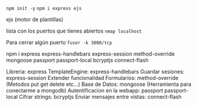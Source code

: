 `npm init -y`
`npm i express ejs`

ejs (motor de plantillas)

lista con los puertos que tienes abiertos
`nmap localhost`

Para cerrar algún puerto
`fuser -k 3000/tcp`

npm i express express-handlebars express-session method-override mongoose passport passport-local bcryptjs connect-flash

Libreria: express
TemplateEngine: express-handlebars
Guardar sesiones: express-session
Extender funcionalidad Formularios: method-override (Metodos put get delete etc...)
Base de Datos: mongoose (Herramienta para conectarme a mongodb)
Autentificacion en la webapp: passport passport-local
Cifrar strings: bcryptjs
Enviar mensajes entre vistas: connect-flash
